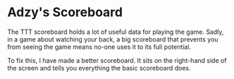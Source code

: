 # Adzy's Scoreboard

The TTT scoreboard holds a lot of useful data for playing the game. Sadly, in a game about watching your back, a big scoreboard that prevents you from seeing the game means no-one uses it to its full potential.

To fix this, I have made a better scoreboard. It sits on the right-hand side of the screen and tells you everything the basic scoreboard does.
